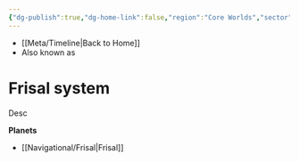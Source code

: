 ```yaml
---
{"dg-publish":true,"dg-home-link":false,"region":"Core Worlds","sector":"Atrisian Commonwealth","grid":"J-12","aliases":[],"tags":["map","system","unfinished"],"permalink":"/navigational/frisal-system/","dgHomeLink":false,"dgPassFrontmatter":true}
---
```


- [[Meta/Timeline\|Back to Home]]
- Also known as 

# Frisal system
Desc

**Planets**
- [[Navigational/Frisal\|Frisal]]

